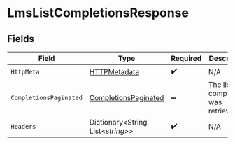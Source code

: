 # LmsListCompletionsResponse


## Fields

| Field                                                                   | Type                                                                    | Required                                                                | Description                                                             |
| ----------------------------------------------------------------------- | ----------------------------------------------------------------------- | ----------------------------------------------------------------------- | ----------------------------------------------------------------------- |
| `HttpMeta`                                                              | [HTTPMetadata](../../Models/Components/HTTPMetadata.md)                 | :heavy_check_mark:                                                      | N/A                                                                     |
| `CompletionsPaginated`                                                  | [CompletionsPaginated](../../Models/Components/CompletionsPaginated.md) | :heavy_minus_sign:                                                      | The list of completions was retrieved.                                  |
| `Headers`                                                               | Dictionary<String, List<*string*>>                                      | :heavy_check_mark:                                                      | N/A                                                                     |